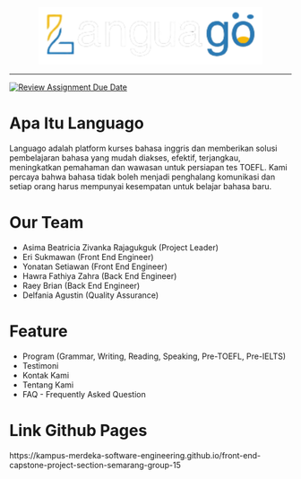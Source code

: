 <p align="center"><a href="https://kampus-merdeka-software-engineering.github.io/front-end-capstone-project-section-semarang-group-15/" target="_blank"><img src="./images/Logo.svg" width="400" alt="Laravel Logo"></a></p><hr>

[![Review Assignment Due Date](https://classroom.github.com/assets/deadline-readme-button-24ddc0f5d75046c5622901739e7c5dd533143b0c8e959d652212380cedb1ea36.svg)](https://classroom.github.com/a/0wBSnje4)

<h1>Apa Itu Languago</h1>
<p>Languago adalah platform kurses bahasa inggris dan memberikan solusi pembelajaran bahasa yang mudah diakses, efektif, terjangkau, meningkatkan pemahaman dan wawasan untuk persiapan tes TOEFL. Kami percaya bahwa bahasa tidak boleh menjadi penghalang komunikasi dan setiap orang harus mempunyai kesempatan untuk belajar bahasa baru.</p>

<h1>Our Team</h1>
<ul>
	<li>Asima Beatricia Zivanka Rajagukguk (Project Leader)</li>
	<li>Eri Sukmawan (Front End Engineer)</li>
	<li>Yonatan Setiawan (Front End Engineer)</li>
	<li>Hawra Fathiya Zahra (Back End Engineer)</li>
	<li>Raey Brian (Back End Engineer)</li>
	<li>Delfania Agustin (Quality Assurance)</li>
</ul>

<h1>Feature</h1>
<ul>
	<li>Program (Grammar, Writing, Reading, Speaking, Pre-TOEFL, Pre-IELTS)</li>
	<li>Testimoni</li>
	<li>Kontak Kami</li>
	<li>Tentang Kami</li>
	<li>FAQ - Frequently Asked Question</li>
</ul>

<h1>Link Github Pages</h1>
https://kampus-merdeka-software-engineering.github.io/front-end-capstone-project-section-semarang-group-15
